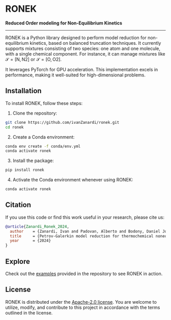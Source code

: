 # RONEK

**Reduced Order modeling for Non-Equilibrium Kinetics**

---

RONEK is a Python library designed to perform model reduction for non-equilibrium kinetics, based on balanced truncation techniques. It currently supports mixtures consisting of two species: one atom and one molecule, with a single chemical component. For instance, it can manage mixtures like $\mathcal{S}=\left[\text{N},\text{N}2\right]$ or $\mathcal{S}=\left[\text{O},\text{O}2\right]$.

It leverages PyTorch for GPU acceleration. This implementation excels in performance, making it well-suited for high-dimensional problems.

## Installation

To install RONEK, follow these steps:

1. Clone the repository:

```bash
git clone https://github.com/ivanZanardi/ronek.git
cd ronek
```

2. Create a Conda environment:

```bash
conda env create -f conda/env.yml
conda activate ronek
```

3. Install the package:

```bash
pip install ronek
```

4. Activate the Conda environment whenever using RONEK:

```bash
conda activate ronek
```

## Citation

If you use this code or find this work useful in your research, please cite us:

```bibtex
@article{Zanardi_Ronek_2024,
  author    = {Zanardi, Ivan and Padovan, Alberto and Bodony, Daniel Joseph and Panesi, Marco},
  title     = {Petrov-Galerkin model reduction for thermochemical nonequilibrium gas mixtures},
  year      = {2024}
}
```

## Explore

Check out the [examples](https://github.com/ivanZanardi/ronek/tree/main/examples) provided in the repository to see RONEK in action.

## License

RONEK is distributed under the [Apache-2.0 license](https://github.com/ivanZanardi/ronek/blob/main/LICENSE). You are welcome to utilize, modify, and contribute to this project in accordance with the terms outlined in the license.
